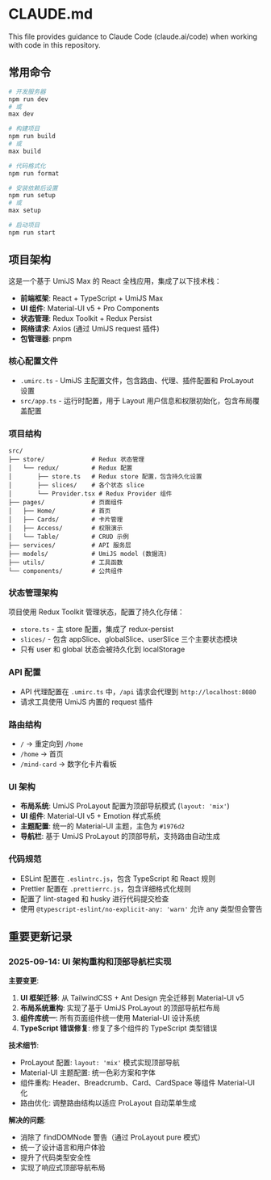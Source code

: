 # CLAUDE.md

This file provides guidance to Claude Code (claude.ai/code) when working with code in this repository.

## 常用命令

```bash
# 开发服务器
npm run dev
# 或
max dev

# 构建项目
npm run build
# 或
max build

# 代码格式化
npm run format

# 安装依赖后设置
npm run setup
# 或
max setup

# 启动项目
npm run start
```

## 项目架构

这是一个基于 UmiJS Max 的 React 全栈应用，集成了以下技术栈：

- **前端框架**: React + TypeScript + UmiJS Max
- **UI 组件**: Material-UI v5 + Pro Components
- **状态管理**: Redux Toolkit + Redux Persist
- **网络请求**: Axios (通过 UmiJS request 插件)
- **包管理器**: pnpm

### 核心配置文件

- `.umirc.ts` - UmiJS 主配置文件，包含路由、代理、插件配置和 ProLayout 设置
- `src/app.ts` - 运行时配置，用于 Layout 用户信息和权限初始化，包含布局覆盖配置

### 项目结构

```
src/
├── store/             # Redux 状态管理
│   └── redux/         # Redux 配置
│       ├── store.ts   # Redux store 配置，包含持久化设置
│       ├── slices/    # 各个状态 slice
│       └── Provider.tsx # Redux Provider 组件
├── pages/             # 页面组件
│   ├── Home/          # 首页
│   ├── Cards/         # 卡片管理
│   ├── Access/        # 权限演示
│   └── Table/         # CRUD 示例
├── services/          # API 服务层
├── models/            # UmiJS model (数据流)
├── utils/             # 工具函数
└── components/        # 公共组件
```

### 状态管理架构

项目使用 Redux Toolkit 管理状态，配置了持久化存储：

- `store.ts` - 主 store 配置，集成了 redux-persist
- `slices/` - 包含 appSlice、globalSlice、userSlice 三个主要状态模块
- 只有 user 和 global 状态会被持久化到 localStorage

### API 配置

- API 代理配置在 `.umirc.ts` 中，`/api` 请求会代理到 `http://localhost:8080`
- 请求工具使用 UmiJS 内置的 request 插件

### 路由结构

- `/` → 重定向到 `/home`
- `/home` → 首页
- `/mind-card` → 数字化卡片看板

### UI 架构

- **布局系统**: UmiJS ProLayout 配置为顶部导航模式 (`layout: 'mix'`)
- **UI 组件**: Material-UI v5 + Emotion 样式系统
- **主题配置**: 统一的 Material-UI 主题，主色为 `#1976d2`
- **导航栏**: 基于 UmiJS ProLayout 的顶部导航，支持路由自动生成

### 代码规范

- ESLint 配置在 `.eslintrc.js`，包含 TypeScript 和 React 规则
- Prettier 配置在 `.prettierrc.js`，包含详细格式化规则
- 配置了 lint-staged 和 husky 进行代码提交检查
- 使用 `@typescript-eslint/no-explicit-any: 'warn'` 允许 any 类型但会警告

## 重要更新记录

### 2025-09-14: UI 架构重构和顶部导航栏实现

**主要变更**:

1. **UI 框架迁移**: 从 TailwindCSS + Ant Design 完全迁移到 Material-UI v5
2. **布局系统重构**: 实现了基于 UmiJS ProLayout 的顶部导航栏布局
3. **组件库统一**: 所有页面组件统一使用 Material-UI 设计系统
4. **TypeScript 错误修复**: 修复了多个组件的 TypeScript 类型错误

**技术细节**:

- ProLayout 配置: `layout: 'mix'` 模式实现顶部导航
- Material-UI 主题配置: 统一色彩方案和字体
- 组件重构: Header、Breadcrumb、Card、CardSpace 等组件 Material-UI 化
- 路由优化: 调整路由结构以适应 ProLayout 自动菜单生成

**解决的问题**:

- 消除了 findDOMNode 警告（通过 ProLayout pure 模式）
- 统一了设计语言和用户体验
- 提升了代码类型安全性
- 实现了响应式顶部导航布局
